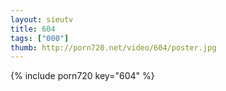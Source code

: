 ```yaml
--- 
layout: sieutv
title: 604
tags: ["000"]
thumb: http://porn720.net/video/604/poster.jpg
---
```

{% include porn720 key="604" %} 
